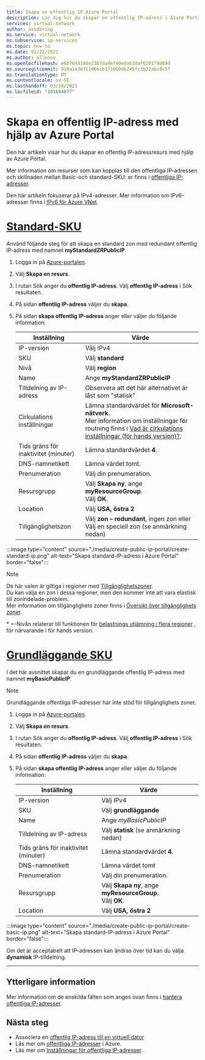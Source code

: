 ```yaml
---
title: Skapa en offentlig IP-Azure Portal
description: Lär dig hur du skapar en offentlig IP-adress i Azure Portal
services: virtual-network
author: asudbring
ms.service: virtual-network
ms.subservice: ip-services
ms.topic: how-to
ms.date: 02/22/2021
ms.author: allensu
ms.openlocfilehash: e6b7648188e2307da4ef40e0ab3daf6201f9d89d
ms.sourcegitcommit: 910a1a38711966cb171050db245fc3b22abc8c5f
ms.translationtype: MT
ms.contentlocale: sv-SE
ms.lasthandoff: 03/20/2021
ms.locfileid: "101694877"
---
```

# <a name="create-a-public-ip-address-using-the-azure-portal"></a>Skapa en offentlig IP-adress med hjälp av Azure Portal

Den här artikeln visar hur du skapar en offentlig IP-adressresurs med hjälp av Azure Portal. 

Mer information om resurser som kan kopplas till den offentliga IP-adressen och skillnaden mellan Basic-och standard-SKU: er finns i [offentliga IP-adresser](./public-ip-addresses.md). 

Den här artikeln fokuserar på IPv4-adresser. Mer information om IPv6-adresser finns i [IPv6 för Azure VNet](./ipv6-overview.md).

# <a name="standard-sku"></a>[**Standard-SKU**](#tab/option-create-public-ip-standard-zones)

Använd följande steg för att skapa en standard zon med redundant offentlig IP-adress med namnet **myStandardZRPublicIP**.

1. Logga in på [Azure-portalen](https://portal.azure.com/).
2. Välj **Skapa en resurs**. 
3. I rutan Sök anger du **offentlig IP-adress**. Välj **offentlig IP-adress** i Sök resultaten.
4. På sidan **offentlig IP-adress** väljer du **skapa**.
5. På sidan **skapa offentlig IP-adress** anger eller väljer du följande information: 

    | Inställning                 | Värde                       |
    | ---                     | ---                         |
    | IP-version              | Välj IPv4                 |    
    | SKU                     | Välj **standard**         |
    | Nivå                   | Välj **region**         |
    | Name                    | Ange **myStandardZRPublicIP**          |
    | Tilldelning av IP-adress   | Observera att det här alternativet är låst som "statisk"                                        |
    | Cirkulations inställningar      | Lämna standardvärdet för **Microsoft-nätverk**. </br> Mer information om inställningar för routning finns i [Vad är cirkulations inställningar (för hands version)?](./routing-preference-overview.md). |
    | Tids gräns för inaktivitet (minuter)  | Lämna standardvärdet **4**.        |
    | DNS-namnetikett          | Lämna värdet tomt.    |
    | Prenumeration            | Välj din prenumeration.   |
    | Resursgrupp          | Välj **Skapa ny**, ange **myResourceGroup**. </br> Välj **OK**. |
    | Location                | Välj **USA, östra 2**      |
    | Tillgänglighetszon       | Välj **zon – redundant**, ingen zon eller Välj en speciell zon (se anmärkning nedan) |

:::image type="content" source="./media/create-public-ip-portal/create-standard-ip.png" alt-text="Skapa standard-IP-adress i Azure Portal" border="false":::

> [!NOTE]
> De här valen är giltiga i regioner med [Tillgänglighetszoner](../availability-zones/az-overview.md?toc=%2fazure%2fvirtual-network%2ftoc.json#availability-zones). </br>
Du kan välja en zon i dessa regioner, men den kommer inte att vara elastisk till zonindelade-problem. </br> Mer information om tillgänglighets zoner finns i [Översikt över tillgänglighets zoner](https://docs.microsoft.com/azure/availability-zones/az-overview).

\* =-Nivån relaterar till funktionen för [belastnings utjämning i flera regioner](../load-balancer/cross-region-overview.md) , för närvarande i för hands version.

# <a name="basic-sku"></a>[**Grundläggande SKU**](#tab/option-create-public-ip-basic)

I det här avsnittet skapar du en grundläggande offentlig IP-adress med namnet **myBasicPublicIP**. 

> [!NOTE]
> Grundläggande offentliga IP-adresser har inte stöd för tillgänglighets zoner.

1. Logga in på [Azure-portalen](https://portal.azure.com/).
2. Välj **Skapa en resurs**. 
3. I rutan Sök anger du **offentlig IP-adress**. Välj **offentlig IP-adress** i Sök resultaten.
4. På sidan **offentlig IP-adress** väljer du **skapa**.
5. På sidan **skapa offentlig IP-adress** anger eller väljer du följande information: 

    | Inställning                 | Värde                       |
    | ---                     | ---                         |
    | IP-version              | Välj IPv4                 |    
    | SKU                     | Välj **grundläggande**         |
    | Name                    | Ange *myBasicPublicIP*          |
    | Tilldelning av IP-adress   | Välj **statisk** (se anmärkning nedan)                                     |
    | Tids gräns för inaktivitet (minuter)  | Lämna standardvärdet **4**.       |
    | DNS-namnetikett          | Lämna värdet tomt    |
    | Prenumeration            | Välj din prenumeration.   |
    | Resursgrupp          | Välj **Skapa ny**, ange **myResourceGroup**. </br> Välj **OK**. |
    | Location                | Välj **USA, östra 2**      |

:::image type="content" source="./media/create-public-ip-portal/create-basic-ip.png" alt-text="Skapa standard-IP-adress i Azure Portal" border="false":::

Om det är acceptabelt att IP-adressen kan ändras över tid kan du välja **dynamisk** IP-tilldelning.

---

## <a name="additional-information"></a>Ytterligare information 

Mer information om de enskilda fälten som anges ovan finns i [hantera offentliga IP-adresser](./virtual-network-public-ip-address.md#create-a-public-ip-address).

## <a name="next-steps"></a>Nästa steg
- Associera en [offentlig IP-adress till en virtuell dator](./associate-public-ip-address-vm.md#azure-portal)
- Läs mer om [offentliga IP-adresser](./public-ip-addresses.md#public-ip-addresses) i Azure.
- Läs mer om [Inställningar för offentliga IP-adresser](virtual-network-public-ip-address.md#create-a-public-ip-address).